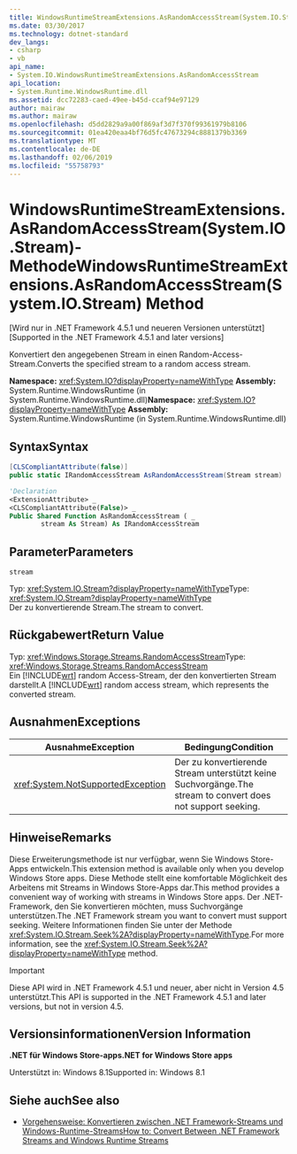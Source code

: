 ```yaml
---
title: WindowsRuntimeStreamExtensions.AsRandomAccessStream(System.IO.Stream)-Methode
ms.date: 03/30/2017
ms.technology: dotnet-standard
dev_langs:
- csharp
- vb
api_name:
- System.IO.WindowsRuntimeStreamExtensions.AsRandomAccessStream
api_location:
- System.Runtime.WindowsRuntime.dll
ms.assetid: dcc72283-caed-49ee-b45d-ccaf94e97129
author: mairaw
ms.author: mairaw
ms.openlocfilehash: d5dd2829a9a00f869af3d7f370f99361979b8106
ms.sourcegitcommit: 01ea420eaa4bf76d5fc47673294c8881379b3369
ms.translationtype: MT
ms.contentlocale: de-DE
ms.lasthandoff: 02/06/2019
ms.locfileid: "55758793"
---
```

# <a name="windowsruntimestreamextensionsasrandomaccessstreamsystemiostream-method"></a><span data-ttu-id="bde81-102">WindowsRuntimeStreamExtensions.AsRandomAccessStream(System.IO.Stream)-Methode</span><span class="sxs-lookup"><span data-stu-id="bde81-102">WindowsRuntimeStreamExtensions.AsRandomAccessStream(System.IO.Stream) Method</span></span>

<span data-ttu-id="bde81-103">[Wird nur in .NET Framework 4.5.1 und neueren Versionen unterstützt]</span><span class="sxs-lookup"><span data-stu-id="bde81-103">[Supported in the .NET Framework 4.5.1 and later versions]</span></span>

<span data-ttu-id="bde81-104">Konvertiert den angegebenen Stream in einen Random-Access-Stream.</span><span class="sxs-lookup"><span data-stu-id="bde81-104">Converts the specified stream to a random access stream.</span></span>

<span data-ttu-id="bde81-105">**Namespace:** <xref:System.IO?displayProperty=nameWithType>
**Assembly:** System.Runtime.WindowsRuntime (in System.Runtime.WindowsRuntime.dll)</span><span class="sxs-lookup"><span data-stu-id="bde81-105">**Namespace:** <xref:System.IO?displayProperty=nameWithType>
**Assembly:** System.Runtime.WindowsRuntime (in System.Runtime.WindowsRuntime.dll)</span></span>

## <a name="syntax"></a><span data-ttu-id="bde81-106">Syntax</span><span class="sxs-lookup"><span data-stu-id="bde81-106">Syntax</span></span>

```csharp
[CLSCompliantAttribute(false)]
public static IRandomAccessStream AsRandomAccessStream(Stream stream)
```

```vb
'Declaration
<ExtensionAttribute> _
<CLSCompliantAttribute(False)> _
Public Shared Function AsRandomAccessStream ( _
        stream As Stream) As IRandomAccessStream
```

## <a name="parameters"></a><span data-ttu-id="bde81-107">Parameter</span><span class="sxs-lookup"><span data-stu-id="bde81-107">Parameters</span></span>

`stream`

<span data-ttu-id="bde81-108">Typ: <xref:System.IO.Stream?displayProperty=nameWithType></span><span class="sxs-lookup"><span data-stu-id="bde81-108">Type: <xref:System.IO.Stream?displayProperty=nameWithType></span></span>  
<span data-ttu-id="bde81-109">Der zu konvertierende Stream.</span><span class="sxs-lookup"><span data-stu-id="bde81-109">The stream to convert.</span></span>

## <a name="return-value"></a><span data-ttu-id="bde81-110">Rückgabewert</span><span class="sxs-lookup"><span data-stu-id="bde81-110">Return Value</span></span>

<span data-ttu-id="bde81-111">Typ: <xref:Windows.Storage.Streams.RandomAccessStream></span><span class="sxs-lookup"><span data-stu-id="bde81-111">Type: <xref:Windows.Storage.Streams.RandomAccessStream></span></span>  
<span data-ttu-id="bde81-112">Ein [!INCLUDE[wrt](../../../includes/wrt-md.md)] random Access-Stream, der den konvertierten Stream darstellt.</span><span class="sxs-lookup"><span data-stu-id="bde81-112">A [!INCLUDE[wrt](../../../includes/wrt-md.md)] random access stream, which represents the converted stream.</span></span>

## <a name="exceptions"></a><span data-ttu-id="bde81-113">Ausnahmen</span><span class="sxs-lookup"><span data-stu-id="bde81-113">Exceptions</span></span>

|<span data-ttu-id="bde81-114">Ausnahme</span><span class="sxs-lookup"><span data-stu-id="bde81-114">Exception</span></span>|<span data-ttu-id="bde81-115">Bedingung</span><span class="sxs-lookup"><span data-stu-id="bde81-115">Condition</span></span>|
|---------------|---------------|
|<xref:System.NotSupportedException>|<span data-ttu-id="bde81-116">Der zu konvertierende Stream unterstützt keine Suchvorgänge.</span><span class="sxs-lookup"><span data-stu-id="bde81-116">The stream to convert does not support seeking.</span></span>|

## <a name="remarks"></a><span data-ttu-id="bde81-117">Hinweise</span><span class="sxs-lookup"><span data-stu-id="bde81-117">Remarks</span></span>

<span data-ttu-id="bde81-118">Diese Erweiterungsmethode ist nur verfügbar, wenn Sie Windows Store-Apps entwickeln.</span><span class="sxs-lookup"><span data-stu-id="bde81-118">This extension method is available only when you develop Windows Store apps.</span></span> <span data-ttu-id="bde81-119">Diese Methode stellt eine komfortable Möglichkeit des Arbeitens mit Streams in Windows Store-Apps dar.</span><span class="sxs-lookup"><span data-stu-id="bde81-119">This method provides a convenient way of working with streams in Windows Store apps.</span></span> <span data-ttu-id="bde81-120">Der .NET-Framework, den Sie konvertieren möchten, muss Suchvorgänge unterstützen.</span><span class="sxs-lookup"><span data-stu-id="bde81-120">The .NET Framework stream you want to convert must support seeking.</span></span> <span data-ttu-id="bde81-121">Weitere Informationen finden Sie unter der Methode <xref:System.IO.Stream.Seek%2A?displayProperty=nameWithType>.</span><span class="sxs-lookup"><span data-stu-id="bde81-121">For more information, see the <xref:System.IO.Stream.Seek%2A?displayProperty=nameWithType> method.</span></span>

> [!IMPORTANT]
> <span data-ttu-id="bde81-122">Diese API wird in .NET Framework 4.5.1 und neuer, aber nicht in Version 4.5 unterstützt.</span><span class="sxs-lookup"><span data-stu-id="bde81-122">This API is supported in the .NET Framework 4.5.1 and later versions, but not in version 4.5.</span></span>

## <a name="version-information"></a><span data-ttu-id="bde81-123">Versionsinformationen</span><span class="sxs-lookup"><span data-stu-id="bde81-123">Version Information</span></span>

<span data-ttu-id="bde81-124">**.NET für Windows Store-apps**</span><span class="sxs-lookup"><span data-stu-id="bde81-124">**.NET for Windows Store apps**</span></span>

<span data-ttu-id="bde81-125">Unterstützt in: Windows 8.1</span><span class="sxs-lookup"><span data-stu-id="bde81-125">Supported in: Windows 8.1</span></span>

## <a name="see-also"></a><span data-ttu-id="bde81-126">Siehe auch</span><span class="sxs-lookup"><span data-stu-id="bde81-126">See also</span></span>

- [<span data-ttu-id="bde81-127">Vorgehensweise: Konvertieren zwischen .NET Framework-Streams und Windows-Runtime-Streams</span><span class="sxs-lookup"><span data-stu-id="bde81-127">How to: Convert Between .NET Framework Streams and Windows Runtime Streams</span></span>](../io/how-to-convert-between-dotnet-streams-and-winrt-streams.md)
